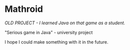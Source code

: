 # Mathroid
*OLD PROJECT - I learned Java on that game as a student.* 

"Serious game in Java" - university project

I hope I could make something with it in the future.
